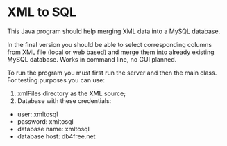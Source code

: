 # XML to SQL

This Java program should help merging XML data into a MySQL database.

In the final version you should be able to select corresponding columns from XML file (local or web based) and merge them into already existing MySQL database.
Works in command line, no GUI planned.

To run the program you must first run the server and then the main class.
For testing purposes you can use:
1. xmlFiles directory as the XML source;
2. Database with these credentials:
* user: xmltosql
* password: xmltosql
* database name: xmltosql
* database host: db4free.net
